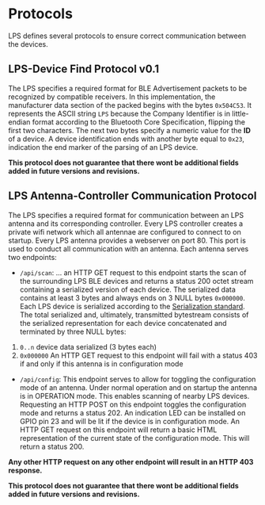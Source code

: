# Protocols

LPS defines several protocols to ensure correct communication between the devices.


## LPS-Device Find Protocol v0.1
The LPS specifies a required format for BLE Advertisement packets to be recognized by compatible receivers.
In this implementation, the manufacturer data section of the packed begins with the bytes `0x504C53`. It represents the ASCII string `LPS` because the Company Identifier is in little-endian format according to the Bluetooth Core Specification, flipping the first two characters.
The next two bytes specify a numeric value for the **ID** of a device. A device identification ends with another byte equal to `0x23`, indication the end marker of the parsing of an LPS device.

**This protocol does not guarantee that there wont be additional fields added in future versions and revisions.**

## LPS Antenna-Controller Communication Protocol
The LPS specifies a required format for communication between an LPS antenna and its corresponding controller. 
Every LPS controller creates a private wifi network which all antennae are configured to connect to on startup. 
Every LPS antenna provides a webserver on port 80.
This port is used to conduct all communication with an antenna. 
Each antenna serves two endpoints:
- `/api/scan`:
... an HTTP GET request to this endpoint starts the scan of the surrounding LPS BLE devices and returns a status 200 octet stream containing a serialized version of each device. 
The serialized data contains at least 3 bytes and always ends on 3 NULL bytes `0x000000`.
Each LPS device is serialized according to the [Serialization standard](serialization.md). The total serialized and, ultimately, transmitted bytestream consists of the serialized representation for each device concatenated and terminated by three NULL bytes:
1. ``0..n`` device data serialized (3 bytes each)
2. `0x000000`
An HTTP GET request to this endpoint will fail with a status 403 if and only if this antenna is in configuration mode

- `/api/config`:
This endpoint serves to allow for toggling the configuration mode of an antenna. Under normal operation and on startup the antenna is in OPERATION mode. This enables scanning of nearby LPS devices. Requesting an HTTP POST on this endpoint toggles the configuration mode and returns a status 202. An indication LED can be installed on GPIO pin 23 and will be lit if the device is in configuration mode. An HTTP GET request on this endpoint will return a basic HTML representation of the current state of the configuration mode. This will return a status 200. 

**Any other HTTP request on any other endpoint will result in an HTTP 403 response.**

**This protocol does not guarantee that there wont be additional fields added in future versions and revisions.**